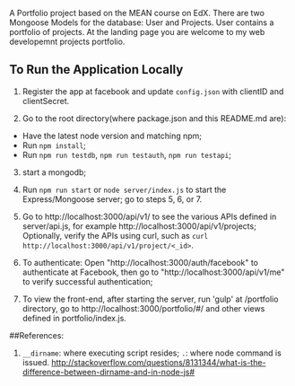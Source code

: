 A Portfolio project based on the MEAN course on EdX.
There are two Mongoose Models for the database: User and Projects. User contains a
portfolio of projects. At the landing page you are welcome to my web developemnt
projects portfolio.

## To Run the Application Locally

1. Register the app at facebook and update `config.json` with clientID and clientSecret.

2. Go to the root directory(where package.json and this README.md are):
- Have the latest node version and matching npm;
- Run `npm install`;
- Run `npm run testdb`, `npm run testauth`, `npm run testapi`;

3. start a mongodb;

4. Run `npm run start` or `node server/index.js` to start the  Express/Mongoose server;
go to steps 5, 6, or 7.

5. Go to http://localhost:3000/api/v1/<route> to see the various APIs defined in
server/api.js, for example http://localhost:3000/api/v1/projects; Optionally, verify the
APIs using curl, such as `curl http://localhost:3000/api/v1/project/<_id>`.

6. To authenticate: Open "http://localhost:3000/auth/facebook" to authenticate at
Facebook, then go to "http://localhost:3000/api/v1/me" to verify successful
authentication;

7. To view the front-end, after starting the server, run 'gulp' at /portfolio directory,
go to http://localhost:3000/portfolio/#/ and other views defined in portfolio/index.js.

##References:
1. `__dirname`: where executing script resides; `.`: where node command is issued. http://stackoverflow.com/questions/8131344/what-is-the-difference-between-dirname-and-in-node-js#
